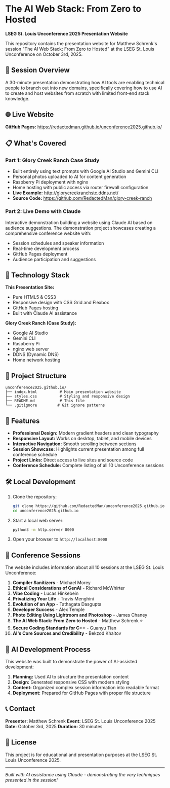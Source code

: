 # The AI Web Stack: From Zero to Hosted

**LSEG St. Louis Unconference 2025 Presentation Website**

This repository contains the presentation website for Matthew Schrenk's session "The AI Web Stack: From Zero to Hosted" at the LSEG St. Louis Unconference on October 3rd, 2025.

## 🎯 Session Overview

A 30-minute presentation demonstrating how AI tools are enabling technical people to branch out into new domains, specifically covering how to use AI to create and host websites from scratch with limited front-end stack knowledge.

## 🌐 Live Website

**GitHub Pages:** https://redactedman.github.io/unconference2025.github.io/

## 📋 What's Covered

### Part 1: Glory Creek Ranch Case Study
- Built entirely using text prompts with Google AI Studio and Gemini CLI
- Personal photos uploaded to AI for content generation
- Raspberry Pi deployment with nginx
- Home hosting with public access via router firewall configuration
- **Live Example:** http://glorycreekranchstc.ddns.net/
- **Source Code:** https://github.com/RedactedMan/glory-creek-ranch

### Part 2: Live Demo with Claude
Interactive demonstration building a website using Claude AI based on audience suggestions. The demonstration project showcases creating a comprehensive conference website with:
- Session schedules and speaker information
- Real-time development process
- GitHub Pages deployment
- Audience participation and suggestions

## 🚀 Technology Stack

**This Presentation Site:**
- Pure HTML5 & CSS3
- Responsive design with CSS Grid and Flexbox
- GitHub Pages hosting
- Built with Claude AI assistance

**Glory Creek Ranch (Case Study):**
- Google AI Studio
- Gemini CLI
- Raspberry Pi
- nginx web server
- DDNS (Dynamic DNS)
- Home network hosting

## 📂 Project Structure

```
unconference2025.github.io/
├── index.html          # Main presentation website
├── styles.css          # Styling and responsive design
├── README.md           # This file
└── .gitignore         # Git ignore patterns
```

## 🎨 Features

- **Professional Design:** Modern gradient headers and clean typography
- **Responsive Layout:** Works on desktop, tablet, and mobile devices
- **Interactive Navigation:** Smooth scrolling between sections
- **Session Showcase:** Highlights current presentation among full conference schedule
- **Project Links:** Direct access to live sites and source code
- **Conference Schedule:** Complete listing of all 10 Unconference sessions

## 🛠️ Local Development

1. Clone the repository:
   ```bash
   git clone https://github.com/RedactedMan/unconference2025.github.io.git
   cd unconference2025.github.io
   ```

2. Start a local web server:
   ```bash
   python3 -m http.server 8000
   ```

3. Open your browser to `http://localhost:8000`

## 📝 Conference Sessions

The website includes information about all 10 sessions at the LSEG St. Louis Unconference:

1. **Compiler Sanitizers** - Michael Morey
2. **Ethical Considerations of GenAI** - Richard McWhirter
3. **Vibe Coding** - Lucas Hinkebein
4. **Privatizing Your Life** - Travis Menghini
5. **Evolution of an App** - Tathagata Dasgupta
6. **Developer Success** - Alex Temple
7. **Photo Editing Using Lightroom and Photoshop** - James Chaney
8. **The AI Web Stack: From Zero to Hosted** - Matthew Schrenk ⭐
9. **Secure Coding Standards for C++** - Guanyu Tian
10. **AI's Core Sources and Credibility** - Bekzod Khaitov

## 🤖 AI Development Process

This website was built to demonstrate the power of AI-assisted development:

1. **Planning:** Used AI to structure the presentation content
2. **Design:** Generated responsive CSS with modern styling
3. **Content:** Organized complex session information into readable format
4. **Deployment:** Prepared for GitHub Pages with proper file structure

## 📞 Contact

**Presenter:** Matthew Schrenk
**Event:** LSEG St. Louis Unconference 2025
**Date:** October 3rd, 2025
**Duration:** 30 minutes

## 📄 License

This project is for educational and presentation purposes at the LSEG St. Louis Unconference 2025.

---

*Built with AI assistance using Claude - demonstrating the very techniques presented in the session!*

